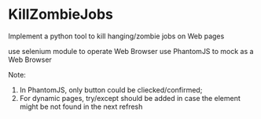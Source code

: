 # KillZombieJobs
Implement a python tool to kill hanging/zombie jobs on Web pages

use selenium module to operate Web Browser
use PhantomJS to mock as a Web Browser


Note:
1. In PhantomJS, only button could be cliecked/confirmed;
2. For dynamic pages, try/except should be added in case the element might be not found in the next refresh
